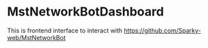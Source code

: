 # MstNetworkBotDashboard

This is frontend interface to interact with https://github.com/Sparky-web/MstNetworkBot
